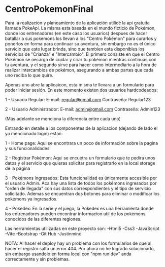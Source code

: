 ﻿# CentroPokemonFinal

Para la realizacion y planeamiento de la aplicación utilicé la api gratuita llamada PokeApi. La misma esta basada en el mundo ficticio de Pokémon, donde los entrenadores (en este caso los usuarios) despues de hacer batallar a sus pokemons los llevan a los "Centro Pokémon" para curarlos y ponerlos en forma para continuar su aventura, sin embargo no es el único servicio que este lugar brinda, sino que tambien esta disponibles los servicios de "Crianza" e "Intercambio". El primero consiste en que el Centro Pokémon se necarga de cuidar y criar tu pokémon mientras continuas con tu aventura, y el segundo sirve para hacer como intermediario a la hora de realizar intercambios de pokémon, asegurando a ambas partes que cada uno reciba lo que quire.

Apenas uno abre la aplicaicon, esta misma te llevara a un formulario para poder iniciar sesión. En este momento existen dos usuarios hardcodeados:

1 - Usuario Regular:
    E-mail: regular@gmail.com
    Contraseña: Regular123

2 - Usuario Administrador:
    E-mail: admin@gmail.com
    Contraseña: Admin123

(Más adelante se menciona la diferencia entre cada uno)

Entrando en detalle a los componentes de la aplicacion (dejando de lado el ya mencionado login) estan:

1 - Home page:
    Aqui se encontrara un poco de información sobre la pagina y sus funcionalidades

2 - Registrar Pokémon:
    Aqui se encuetra un formulario que te pedira unos datos y el servicio que quieras solicitar para registrarlo en la local storage de la pagina

3 - Pokémons Ingresados:
    Esta funcionalidad es únicamente accesible por el usuario Admin. Aca hay una lista de todos los pokémons ingresados por "orden de llegada" con sus datos correspondientes y el tipo de servicio solicitado. Ademas se encuentran dos botones para eliminar o modificar los pokémons ya ingresados.

4 - Pokedex:
    En la serie y el juego, la Pokedex es una herramienta donde los entrenadores pueden encontrar informacion util de los pokemons conocidos de las diferentes regiones.


Las herramientas utilizadas en este proyecto son:
    -Html5
    -Css3
    -JavaScript
    -Vite
    -Bootstrap
    -Git Hub
    -Justinmind

NOTA: Al hacer el deploy hay un problema con los formularios de que al hacer el registro salta un error 404. Por ahora no he logrado solucionarlo, sin embargo usandolo en forma local con "npm run dev" anda correctamente y sin problemas.

